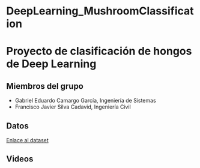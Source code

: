 # DeepLearning_MushroomClassification
# Proyecto de clasificación de hongos de Deep Learning

## Miembros del grupo

- Gabriel Eduardo Camargo García, Ingeniería de Sistemas
- Francisco Javier Silva Cadavid, Ingeniería Civil

## Datos

[Enlace al dataset](https://www.kaggle.com/datasets/uciml/mushroom-classification)

## Videos
